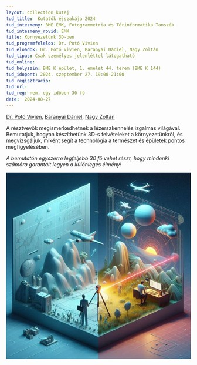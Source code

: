 ```yaml
---
layout: collection_kutej
tud_title:  Kutatók éjszakája 2024
tud_intezmeny: BME ÉMK, Fotogrammetria és Térinformatika Tanszék
tud_intezmeny_rovid: EMK
title: Környezetünk 3D-ben
tud_programfelelos: Dr. Potó Vivien
tud_eloadok: Dr. Potó Vivien, Baranyai Dániel, Nagy Zoltán
tud_tipus: Csak személyes jelenléttel látogatható
tud_online: 
tud_helyszin: BME K épület, 1. emelet 44. terem (BME K 144)
tud_idopont: 2024. szeptember 27. 19:00-21:00
tud_regisztracio: 
tud_url: 
tud_reg: nem, egy időben 30 fő 
date:  2024-08-27
---
```

[Dr. Potó Vivien](https://epito.bme.hu/poto-vivien), [Baranyai Dániel](https://epito.bme.hu/baranyai-daniel), [Nagy Zoltán](https://epito.bme.hu/nagy-zoltan )

A résztvevők megismerkedhetnek a lézerszkennelés izgalmas világával. Bemutatjuk,
hogyan készíthetünk 3D-s felvételeket a környezetünkről, és megvizsgáljuk, miként segít a technológia a természet és épületek pontos megfigyelésében.

*A bemutatón egyszerre legfeljebb 30 fő vehet részt, hogy mindenki számára garantált legyen a különleges élmény!*


![Környezetünk 3D-ben](../2024/images/kornyezetunk-3d-ben.JPG)
